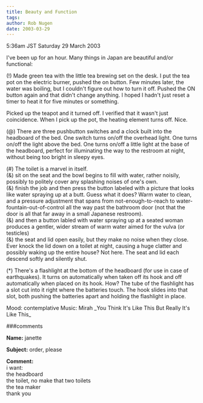 ```yaml
---
title: Beauty and Function
tags: 
author: Rob Nugen
date: 2003-03-29
---
```


<p class=date>5:36am JST Saturday 29 March 2003</p>

<p>I've been up for an hour.  Many things in Japan are beautiful and/or
functional:</p>

<p>(!) Made green tea with the little tea brewing set on the desk.  I
put the tea pot on the electric burner, pushed the on button.  Few
minutes later, the water was boiling, but I couldn't figure out how to
turn it off.  Pushed the ON button again and that didn't change
anything.  I hoped I hadn't just reset a timer to heat it for five
minutes or something.</p>

<p>Picked up the teapot and it turned off.  I verified that it wasn't
just coincidence.  When I pick up the pot, the heating element turns
off.  Nice.</p>

<p>(@) There are three pushbutton switches and a clock built into the
headboard of the bed.  One switch turns on/off the overhead light.  One
turns on/off the light above the bed.  One turns on/off a little light
at the base of the headboard, perfect for illuminating the way to the
restroom at night, without being too bright in sleepy eyes.</p>

<p>(#) The toilet is a marvel in itself.
<br>(&) sit on the seat and the bowl begins to fill with water, rather
noisily, possibly to politely cover any splashing noises of one's own.
<br>(&) finish the job and then press the button labeled with a
picture that looks like water spraying up at a butt.  Guess what it
does?  Warm water to clean, and a pressure adjustment that spans from
not-enough-to-reach to water-fountain-out-of-control all the way past
the bathroom door (not that the door is all that far away in a small
Japanese restroom).
<br>(&) and then a button labled with water spraying up at a seated
woman produces a gentler, wider stream of warm water aimed for the
vulva (or testicles)
<br>(&) the seat and lid open easily, but they make no noise when they
close.  Ever knock the lid down on a toilet at night, causing a huge
clatter and possibly waking up the entire house?  Not here.  The seat
and lid each descend softly and silently shut.</p>

<p>(*) There's a flashlight at the bottom of the headboard (for use in
case of earthquakes).  It turns on automatically when taken off its
hook and off automatically when placed on its hook.  How?  The tube of
the flashlight has a slot cut into it right where the batteries
touch.  The hook slides into that slot, both pushing the batteries
apart and holding the flashlight in place.</p>

<p>Mood: contemplative
Music: Mirah _You Think It's Like This But Really It's Like This_</p>

###comments

<p><b>Name:</b> janette

<p><b>Subject:</b> order, please

<p><b>Comment:</b>
<br>i want:<br>
  the headboard<br>
  the toilet, no make that two toilets<br>
  the tea maker<br>
  thank you
